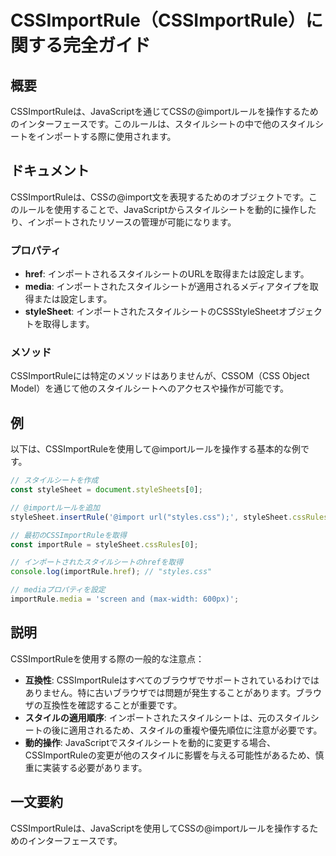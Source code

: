 <!--
Meta Description: # CSSImportRule（CSSImportRule）に関する完全ガイド ## 概要 CSSImportRuleは、JavaScriptを通じてCSSの@importルールを操作するためのインターフェースです。このルールは、スタイルシートの中で他のスタイルシートをインポートする際に使用されます...
Meta Keywords: stylesheet, cssimportruleは, css, importrule, cssimportrule
-->

# CSSImportRule（CSSImportRule）に関する完全ガイド

## 概要
CSSImportRuleは、JavaScriptを通じてCSSの@importルールを操作するためのインターフェースです。このルールは、スタイルシートの中で他のスタイルシートをインポートする際に使用されます。

## ドキュメント
CSSImportRuleは、CSSの@import文を表現するためのオブジェクトです。このルールを使用することで、JavaScriptからスタイルシートを動的に操作したり、インポートされたリソースの管理が可能になります。

### プロパティ
- **href**: インポートされるスタイルシートのURLを取得または設定します。
- **media**: インポートされたスタイルシートが適用されるメディアタイプを取得または設定します。
- **styleSheet**: インポートされたスタイルシートのCSSStyleSheetオブジェクトを取得します。

### メソッド
CSSImportRuleには特定のメソッドはありませんが、CSSOM（CSS Object Model）を通じて他のスタイルシートへのアクセスや操作が可能です。

## 例
以下は、CSSImportRuleを使用して@importルールを操作する基本的な例です。

```javascript
// スタイルシートを作成
const styleSheet = document.styleSheets[0];

// @importルールを追加
styleSheet.insertRule('@import url("styles.css");', styleSheet.cssRules.length);

// 最初のCSSImportRuleを取得
const importRule = styleSheet.cssRules[0];

// インポートされたスタイルシートのhrefを取得
console.log(importRule.href); // "styles.css"

// mediaプロパティを設定
importRule.media = 'screen and (max-width: 600px)';
```

## 説明
CSSImportRuleを使用する際の一般的な注意点：
- **互換性**: CSSImportRuleはすべてのブラウザでサポートされているわけではありません。特に古いブラウザでは問題が発生することがあります。ブラウザの互換性を確認することが重要です。
- **スタイルの適用順序**: インポートされたスタイルシートは、元のスタイルシートの後に適用されるため、スタイルの重複や優先順位に注意が必要です。
- **動的操作**: JavaScriptでスタイルシートを動的に変更する場合、CSSImportRuleの変更が他のスタイルに影響を与える可能性があるため、慎重に実装する必要があります。

## 一文要約
CSSImportRuleは、JavaScriptを使用してCSSの@importルールを操作するためのインターフェースです。